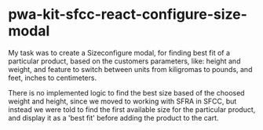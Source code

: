 # pwa-kit-sfcc-react-configure-size-modal

My task was to create a Sizeconfigure modal, for finding best fit of a particular product, based on the customers parameters, like: height and weight, and feature to switch between units from kiligromas to pounds, and feet, inches to centimeters. 

There is no implemented logic to find the best size based of the choosed weight and height, since we moved to working with SFRA in SFCC, but instead we were told to find the first available size for the particular product, and display it as a 'best fit' before adding the product to the cart.

